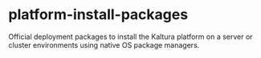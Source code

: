 platform-install-packages
=========================

Official deployment packages to install the Kaltura platform on a server or cluster environments using native OS package managers.

